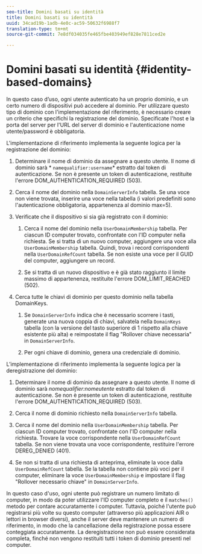 ```yaml
---
seo-title: Domini basati su identità
title: Domini basati su identità
uuid: 34cad19b-1adb-4e0c-ac59-50632f6988f7
translation-type: tm+mt
source-git-commit: 7e8df034035fe465fbe403949ef828e7811ced2e

---
```



# Domini basati su identità {#identity-based-domains}

In questo caso d’uso, ogni utente autenticato ha un proprio dominio, e un certo numero di dispositivi può accedere al dominio. Per utilizzare questo tipo di dominio con l&#39;implementazione del riferimento, è necessario creare un criterio che specifichi la registrazione del dominio. Specificate l&#39;host e la porta del server per l&#39;URL del server di dominio e l&#39;autenticazione nome utente/password è obbligatoria.

L&#39;implementazione di riferimento implementa la seguente logica per la registrazione del dominio:

1. Determinare il nome di dominio da assegnare a questo utente. Il nome di dominio sarà * `namequalifier:username`* estratto dal token di autenticazione. Se non è presente un token di autenticazione, restituite l&#39;errore DOM_AUTHENTICATION_REQUIRED (503).
1. Cerca il nome del dominio nella `DomainServerInfo` tabella. Se una voce non viene trovata, inserire una voce nella tabella (i valori predefiniti sono l&#39;autenticazione obbligatoria, appartenenza al dominio max=5).
1. Verificate che il dispositivo si sia già registrato con il dominio:

   1. Cerca il nome del dominio nella `UserDomainMembership` tabella. Per ciascun ID computer trovato, confrontate con l&#39;ID computer nella richiesta. Se si tratta di un nuovo computer, aggiungere una voce alla `UserDomainMembership` tabella. Quindi, trova i record corrispondenti nella `UserDomainRefCount` tabella. Se non esiste una voce per il GUID del computer, aggiungere un record.

   1. Se si tratta di un nuovo dispositivo e è già stato raggiunto il limite massimo di appartenenza, restituite l&#39;errore DOM_LIMIT_REACHED (502).

1. Cerca tutte le chiavi di dominio per questo dominio nella tabella DomainKeys.

   1. Se `DomainServerInfo` indica che è necessario scorrere i tasti, generate una nuova coppia di chiavi, salvatela nella `DomainKeys` tabella (con la versione del tasto superiore di 1 rispetto alla chiave esistente più alta) e reimpostate il flag &quot;Rollover chiave necessaria&quot; in `DomainServerInfo`.

   1. Per ogni chiave di dominio, genera una credenziale di dominio.

L’implementazione di riferimento implementa la seguente logica per la deregistrazione del dominio:

1. Determinare il nome di dominio da assegnare a questo utente. Il nome di dominio sarà *nomequalifier:nomeutente* estratto dal token di autenticazione. Se non è presente un token di autenticazione, restituite l&#39;errore DOM_AUTHENTICATION_REQUIRED (503).
1. Cerca il nome di dominio richiesto nella `DomainServerInfo` tabella.
1. Cerca il nome del dominio nella `UserDomainMembership` tabella. Per ciascun ID computer trovato, confrontate con l&#39;ID computer nella richiesta. Trovare la voce corrispondente nella `UserDomainRefCount` tabella. Se non viene trovata una voce corrispondente, restituire l&#39;errore DEREG_DENIED (401).

1. Se non si tratta di una richiesta di anteprima, eliminate la voce dalla `UserDomainRefCount` tabella. Se la tabella non contiene più voci per il computer, eliminare la voce `UserDomainMembership` e impostare il flag &quot;Rollover necessario chiave&quot; in `DomainServerInfo`.

In questo caso d&#39;uso, ogni utente può registrare un numero limitato di computer, in modo da poter utilizzare l&#39;ID computer completo e il `matches()` metodo per contare accuratamente i computer. Tuttavia, poiché l&#39;utente può registrarsi più volte su questo computer (attraverso più applicazioni AIR o lettori in browser diversi), anche il server deve mantenere un numero di riferimento, in modo che la cancellazione della registrazione possa essere conteggiata accuratamente. La deregistrazione non può essere considerata completa, finché non vengono restituiti tutti i token di dominio presenti nel computer.
